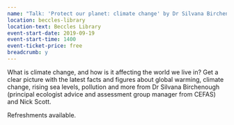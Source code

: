 ```yaml
---
name: "Talk: 'Protect our planet: climate change' by Dr Silvana Birchenough & Nick Scott"
location: beccles-library
location-text: Beccles Library
event-start-date: 2019-09-19
event-start-time: 1400
event-ticket-price: free
breadcrumb: y
---
```


What is climate change, and how is it affecting the world we live in? Get a clear picture with the latest facts and figures about global warming, climate change, rising sea levels, pollution and more from Dr Silvana Birchenough (principal ecologist advice and assessment group manager from CEFAS) and Nick Scott.

Refreshments available.
